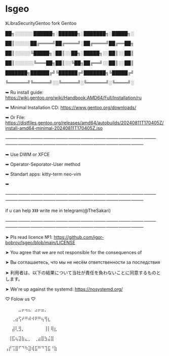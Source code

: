 # lsgeo
》LibraSecurityGentoo fork Gentoo

██╗░░░░░░██████╗░██████╗░███████╗░█████╗░

██║░░░░░██╔════╝██╔════╝░██╔════╝██╔══██╗

██║░░░░░╚█████╗░██║░░██╗░█████╗░░██║░░██║

██║░░░░░░╚═══██╗██║░░╚██╗██╔══╝░░██║░░██║

███████╗██████╔╝╚██████╔╝███████╗╚█████╔╝

╚══════╝╚═════╝░░╚═════╝░╚══════╝░╚════╝░

➥ Ru install guide: https://wiki.gentoo.org/wiki/Handbook:AMD64/Full/Installation/ru

➥ Minimal Installation CD: https://www.gentoo.org/downloads/

➥ Or File: https://distfiles.gentoo.org/releases/amd64/autobuilds/20240811T170405Z/install-amd64-minimal-20240811T170405Z.iso

⸻⸻⸻⸻⸻⸻⸻⸻⸻⸻⸻⸻⸻⸻⸻⸻⸻⸻⸻⸻⸻⸻⸻

➥ Use DWM or XFCE

➥ Operator-Seporator-User method

➥ Standart apps:
  kitty-term
  neo-vim

➥

⸻⸻⸻⸻⸻⸻⸻⸻⸻⸻⸻⸻⸻⸻⸻⸻⸻⸻⸻⸻⸻⸻⸻

if u can help 》》》 write me in telegram(@TheSakari)

⸻⸻⸻⸻⸻⸻⸻⸻⸻⸻⸻⸻⸻⸻⸻⸻⸻⸻⸻⸻⸻⸻⸻

➤ Pls read licence №1: https://github.com/igor-bobrov/lsgeo/blob/main/LICENSE


➤ You agree that we are not responsible for the consequences of

➤ Вы соглашаетесь, что мы не несём ответственности за последствия

➤ 利用者は、以下の結果について当社が責任を負わないことに同意するものとします。


➤ We're up against the systemd: https://nosystemd.org/


♡ Folow us ♡

⠀⠀⠀⠀⣀⡤⢤⣄⠀⣠⡤⣤⡀

⠀⠀⢀⣴⢫⠞⠛⠾⠺⠟⠛⢦⢻⣆⠀⠀

⠀⠀⣼⢇⣻⡀⠀⠀⠀⠀⠀⠀⢸⡇⢿⣆⠀

⠀⢸⣯⢦⣽⣷⣄⡀⠀⢀⣴⣿⣳⣬⣿

⢠⡞⢩⣿⠋⠙⠳⣽⢾⣯⠛⠙⢹⣯⠘⣷

